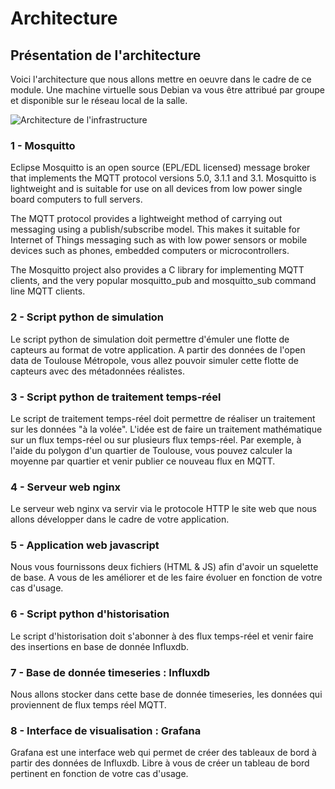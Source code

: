 # Architecture

## Présentation de l'architecture

Voici l'architecture que nous allons mettre en oeuvre dans le cadre de ce module.
Une machine virtuelle sous Debian va vous être attribué par groupe et disponible sur le réseau local de la salle.

![Architecture de l'infrastructure](/images/archi_TP.png)

### 1 - Mosquitto

Eclipse Mosquitto is an open source (EPL/EDL licensed) message broker that implements the MQTT protocol versions 5.0, 3.1.1 and 3.1. Mosquitto is lightweight and is suitable for use on all devices from low power single board computers to full servers.

The MQTT protocol provides a lightweight method of carrying out messaging using a publish/subscribe model. This makes it suitable for Internet of Things messaging such as with low power sensors or mobile devices such as phones, embedded computers or microcontrollers.

The Mosquitto project also provides a C library for implementing MQTT clients, and the very popular mosquitto_pub and mosquitto_sub command line MQTT clients.

### 2 - Script python de simulation

Le script python de simulation doit permettre d'émuler une flotte de capteurs au format de votre application.
A partir des données de l'open data de Toulouse Métropole, vous allez pouvoir simuler cette flotte de capteurs avec des métadonnées réalistes.

### 3 - Script python de traitement temps-réel

Le script de traitement temps-réel doit permettre de réaliser un traitement sur les données "à la volée".
L'idée est de faire un traitement mathématique sur un flux temps-réel ou sur plusieurs flux temps-réel.
Par exemple, à l'aide du polygon d'un quartier de Toulouse, vous pouvez calculer la moyenne par quartier et venir publier ce nouveau flux en MQTT.

### 4 - Serveur web nginx

Le serveur web nginx va servir via le protocole HTTP le site web que nous allons développer dans le cadre de votre application.

### 5 - Application web javascript

Nous vous fournissons deux fichiers (HTML & JS) afin d'avoir un squelette de base. A vous de les améliorer et de les faire évoluer en fonction de votre cas d'usage.

### 6 - Script python d'historisation

Le script d'historisation doit s'abonner à des flux temps-réel et venir faire des insertions en base de donnée Influxdb.

### 7 - Base de donnée timeseries : Influxdb

Nous allons stocker dans cette base de donnée timeseries, les données qui proviennent de flux temps réel MQTT.

### 8 - Interface de visualisation : Grafana

Grafana est une interface web qui permet de créer des tableaux de bord à partir des données de Influxdb.
Libre à vous de créer un tableau de bord pertinent en fonction de votre cas d'usage.